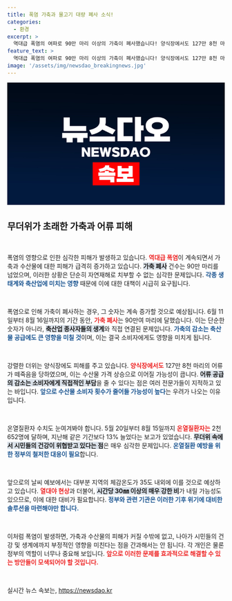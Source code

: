 ```yaml
---
title: 폭염 가축과 물고기 대량 폐사 소식!
categories:
  - 환경
excerpt: >
  역대급 폭염의 여파로 90만 마리 이상의 가축이 폐사했습니다! 양식장에서도 127만 8천 마리가 떼죽음을 당하며, 온열질환자도 급증 중입니다. 과연 이 폭염의 끝은 어디일까요?
feature_text: >
  역대급 폭염의 여파로 90만 마리 이상의 가축이 폐사했습니다! 양식장에서도 127만 8천 마리가 떼죽음을 당하며, 온열질환자도 급증 중입니다. 과연 이 폭염의 끝은 어디일까요?
image: '/assets/img/newsdao_breakingnews.jpg'
---
```


<p><img src="/assets/img/newsdao_breakingnews.jpg" alt="koreaapp 속보" /></p>

<h2 data-ke-size="size26">무더위가 초래한 가축과 어류 피해</h2>

<p data-ke-size="size16">&nbsp;</p>

<p>폭염의 영향으로 인한 심각한 피해가 발생하고 있습니다. <b><span style="color: #ee2323;">역대급 폭염</span></b>이 계속되면서 가축과 수산물에 대한 피해가 급격히 증가하고 있습니다. <b><span style="background-color: #21538527;">가축 폐사</span></b> 건수는 90만 마리를 넘었으며, 이러한 상황은 단순히 자연재해로 치부할 수 없는 심각한 문제입니다. <b><span style="color: #1a5490;">각종 생태계와 축산업에 미치는 영향</span></b> 때문에 이에 대한 대책이 시급히 요구됩니다.</p>

<p data-ke-size="size16">&nbsp;</p>

<p>폭염으로 인해 가축이 폐사하는 경우, 그 숫자는 계속 증가할 것으로 예상됩니다. 6월 11일부터 8월 16일까지의 기간 동안, <b><span style="color: #ee2323;">가축 폐사</span></b>는 90만여 마리에 달했습니다. 이는 단순한 숫자가 아니라, <b><span style="background-color: #21538527;">축산업 종사자들의 생계</span></b>와 직접 연결된 문제입니다. <b><span style="color: #1a5490;">가축의 감소는 축산물 공급에도 큰 영향을 미칠 것</span></b>이며, 이는 결국 소비자에게도 영향을 미치게 됩니다.</p>

<p data-ke-size="size16">&nbsp;</p>

<p>강렬한 더위는 양식장에도 피해를 주고 있습니다. <b><span style="color: #ee2323;">양식장에서도</span></b> 127만 8천 마리의 어류가 떼죽음을 당하였으며, 이는 수산물 가격 상승으로 이어질 가능성이 큽니다. <b><span style="background-color: #21538527;">어류 공급의 감소는 소비자에게 직접적인 부담</span></b>을 줄 수 있다는 점은 여러 전문가들이 지적하고 있는 바입니다. <b><span style="color: #1a5490;">앞으로 수산물 소비자 횟수가 줄어들 가능성이 높다</span></b>는 우려가 나오는 이유입니다.</p>

<p data-ke-size="size16">&nbsp;</p>

<p>온열질환자 수치도 눈여겨봐야 합니다. 5월 20일부터 8월 15일까지 <b><span style="color: #ee2323;">온열질환자는</span></b> 2천652명에 달하며, 지난해 같은 기간보다 13% 늘었다는 보고가 있었습니다. <b><span style="background-color: #21538527;">무더위 속에서 시민들의 건강이 위협받고 있다는 점</span></b>은 매우 심각한 문제입니다. <b><span style="color: #1a5490;">온열질환 예방을 위한 정부의 철저한 대응이 필요</span></b>합니다.</p>

<p data-ke-size="size16">&nbsp;</p>

<p>앞으로의 날씨 예보에서는 대부분 지역의 체감온도가 35도 내외에 이를 것으로 예상하고 있습니다. <b><span style="color: #ee2323;">열대야 현상</span></b>과 더불어, <b><span style="background-color: #21538527;">시간당 30㎜ 이상의 매우 강한 비</span></b>가 내릴 가능성도 있으므로, 이에 대한 대비가 필요합니다. <b><span style="color: #1a5490;">정부와 관련 기관은 이러한 기후 위기에 대비한 솔루션을 마련해야만 합니다.</span></b></p>

<p data-ke-size="size16">&nbsp;</p>

<p>이처럼 폭염이 발생하면, 가축과 수산물의 피해가 커질 수밖에 없고, 나아가 시민들의 건강 및 생계에까지 부정적인 영향을 미친다는 점을 간과해서는 안 됩니다. 각 개인은 물론 정부의 역할이 너무나 중요해 보입니다. <b><span style="color: #ee2323;">앞으로 이러한 문제를 효과적으로 해결할 수 있는 방안들이 모색되어야 할 것입니다.</span></b> </p>

<p data-ke-size="size16">&nbsp;</p>
실시간 뉴스 속보는, <a href="https://newsdao.kr" rel="dofollow">https://newsdao.kr</a>


